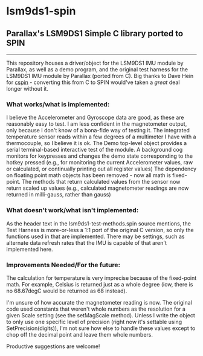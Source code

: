 # lsm9ds1-spin
## Parallax's LSM9DS1 Simple C library ported to SPIN
---

This repository houses a driver/object for the LSM9DS1 IMU module by Parallax, as well as a demo program, and the original test harness for the LSM9DS1 IMU module by Parallax (ported from C). Big thanks to Dave Hein for [cspin](http://forums.parallax.com/discussion/119342/cspin-a-c-to-spin-converter/p1) - converting this from C to SPIN would've taken a *great* deal longer without it.

### What works/what is implemented:
I believe the Accelerometer and Gyroscope data are good, as these are reasonably easy to test.
I am less confident in the magnetometer output, only because I don't know of a bona-fide way of testing it.
The integrated temperature sensor reads within a few degrees of a multimeter I have with a thermocouple, so I believe it is ok.
The Demo top-level object provides a serial terminal-based interactive test of the module. A background cog monitors for keypresses and changes the demo state corresponding to the hotkey pressed (e.g., for monitoring the current Accelerometer values, raw or calculated, or continually printing out all register values)
The dependency on floating point math objects has been removed - now all math is fixed-point. The methods that return calculated values from the sensor now return scaled up values (e.g., calculated magnetometer readings are now returned in milli-gauss, rather than gauss)

### What doesn't work/what isn't implemented:
As the header text in the lsm9ds1-test-methods.spin source mentions, the Test Harness is more-or-less a 1:1 port of the
original C version, so only the functions used in that are implemented. There may be settings, such as
alternate data refresh rates that the IMU is capable of that aren't implemented here.

### Improvements Needed/For the future:
The calculation for temperature is very imprecise because of the fixed-point math. For example, Celsius is returned just as a whole degree (iow, there is no 68.67degC would be returned as 68 instead).

I'm unsure of how accurate the magnetometer reading is now. The original code used constants that weren't whole numbers as the resolution for a given Scale setting (see the setMagScale method). Unless I write the object to only use one specific level of precision (right now it's settable using SetPrecision(digits)), I'm not sure how else to handle these values except to chop off the decimal point and leave them whole numbers.


Productive suggestions are welcome!
